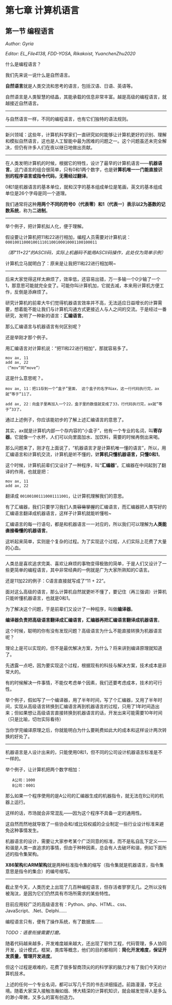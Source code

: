# 第七章 计算机语言

## 第一节 编程语言

*Author: Gyria*

*Editor: EL_File4138, FDD-YOSA, Rikakoist, YuanchenZhu2020*

什么是编程语言？

我们先来说一说什么是自然语言。

**自然语言**就是人类交流和思考的语言，包括汉语、日语、英语等。

自然语言是人类智慧的结晶，其能承载的信息非常丰富。越是高级的编程语言，就越接近自然语言。

*****

与自然语言一样，不同的编程语言，也有它们独特的语法规则。

*****

新兴领域：这些年，计算机科学家们一直研究如何能够让计算机更好的识别、理解和模拟自然语言，这也是人工智能中最为困难的问题之一。这个问题虽还未完全解决，但仍有许多人们在夜以继日地做出贡献。

*****

在人类发明计算机的时候，根据它的特性，设计了最早的计算机语言——**机器语言**。这门语言的组合很简单，只有0和1两个数字，也是**计算机唯一一门能直接识别的程序语言或指令代码，无需经过翻译**。

0和1是机器语言的基本单位，就和汉字的基本组成单位是笔画，英文的基本组成单位是26个字母是同一个道理。

我们通常将这种**用两个不同的符号0（代表零）和1（代表一）表示以2为基数的记数系统**，称为**二进制**。

*****

举个例子，把计算机拟人化，便于理解。

假设要让计算机把11和22进行相加，编程人员需要对计算机说：`‭0001001100010011101100100010001100100011‬`

*（即"11+22"的ASCII码，实际上机器码不能用ASCII码操作，此处仅为简单示例）*

计算机立马就明白了：原来是让我把11和22进行相加啊~

*****

后来大家觉得这样太麻烦了，效率低，还容易出错，万一多输一个0少输了一个1，那意思可能就完全变了。可能你叫计算机加，它就去减，本来用计算机方便工作，反倒是添麻烦了。

研究计算机的前辈大牛们觉得机器语言效率并不高，无法适应日益增长的计算需要，想着能不能让我们与计算机沟通方式更接近人与人之间的交流。于是经过一番研究，发明了一种新的语言：**汇编语言**。

那么汇编语言与机器语言有何区别呢？

还是举刚才那个例子。

用汇编语言对计算机说：“把11和22进行相加”，那就容易多了。

```
mov ax, 11
add ax, 22
（“mov”同“move”）
```

这是什么意思呢？。

``` 
mov ax, 11：把11存到一个“盒子”里面， 这个盒子的名字叫ax，这一行代码执行完，ax就“等于”11了。

add ax, 22：向盒子里再加入一个22，盒子里的数值就变成了33，行代码执行完，ax就“等于”33了。
```

通过上述例子，你应该能初步的了解上述汇编语言的意思了。

其实，ax就是计算机内部一个存内容的“小盒子”，他有一个专业的名词，叫**寄存器**。它就像一个水杯，人们可以向里面加水、加饮料，需要的时候再倒出来喝。

那么问题来了，刚才在上面说了，“机器语言才是计算机唯一懂的语言”，所以，用汇编语言和计算机交流，计算机是听不懂的，**计算机只懂机器语言，只懂0和1**。

这个时候，计算机前辈们又设计了一种程序，叫“**汇编器**”。汇编器在中间起到了翻译的作用，也就是把：

```
mov ax, 11
add ax, 22
```

翻译成 `001001001110001111001`，让计算机理解我们的意思。

有了汇编器，我们只要学习我们人类~~容易掌握~~的汇编语言，而汇编器把人类写好的汇编语言翻译成机器语言，这样子计算机就能听懂啦~

汇编语言的每一行语句，都是和机器语言一一对应的，所以我们可以理解为**人类能~~直接看懂~~的机器语言**。

这听起来简单，实则是个复杂的过程。为了实现这个过程，人们实际上花费了大量的心血。

*****

人类总是喜欢追求完美、喜欢让麻烦的事物变得极致的简单，于是人们又设计了一些更简单的编程语言，其中非常经典的一例就是广为大家所熟知的C语言。

还是11加22的例子：C语言直接就写成了“11 + 22”。

面对这么高级的语言，那么计算机自然就更听不懂了，要记住（再三强调）计算机只能听懂机器语言，也就是0和1。

为了解决这个问题，于是前辈们又设计了一种程序，叫做**编译器**。

**编译器负责把高级语言翻译成汇编语言，汇编器再把汇编语言翻译成机器语言**。

这个时候，聪明的你有没有发现问题？高级语言为什么不能直接转换为机器语言呢？

理论上是可以实现的，但不是最优解决方案，为什么？将来讲到编译原理就知道了。

先透露一点吧，因为要实现这个过程，根据现有的科技与解决方案，技术成本是非常大的。

有的时候解决一件事情，不能仅考虑单个因素，我们还要考虑成本，技术的可行性。

举个例子，假如写了一个编译器，用了半年时间，写了个汇编器，又用了半年时间，实现从高级语言转换到汇编语言再到机器语言的过程，只用了1年时间造出来；但如果想让高级语言直接转换到机器语言的话，开发出来可能需要10年时间（只是比喻，切勿实际看待）

当你学完编译原理之后，你就能明白为什么要耗费如此大的成本和这样设计两次转换的好处了。

*****

机器语言是人设计出来的，只能使用0和1，但不同的公司设计机器语言标准是不一样的。

举个例子，让计算机把两个数字相加：

```
   A公司：1000
   B公司：0001
```

那么如果一个程序使用的是A公司的汇编器生成的机器指令，就无法在B公司的机器上运行。

这样的话，市场就会非常混乱——因为这个程序不具备一定的通用性。

这自然而然地就导致了一些协会和/或比较权威的企业制定一些行业设计标准来避免这种事情发生。

机器语言的设计，需要让大家参考某个广泛同意的标准，而不是私自乱下定义——和谐是人类一直追求的事情，但由于种种因素，总会有人去破坏和谐，例如下面所述的指令集架构。

**X86架构**和**ARM架构**就是两种标准指令集的缩写（指令集就是机器语言，指令集意思是指令的集合）的编号缩写。

*****

截止至今天，人类历史上出现了几百种编程语言，但存活者寥寥无几。之所以没有被淘汰，是因为它们仍然具有市场所需求的某些特性。

目前应用较广泛的高级语言有：Python、php、HTML、css、JavaScript、.Net、Delphi……

编程语言只有，便有了操作系统，有了数据库……

*TODO：语意衔接需要打磨。*

随着代码越来越多，开发难度越来越大，还出现了软件工程，代码管理，多人协同开发，设计模式，框架，类库等概念，他们的目的都相同：**简化开发难度，保证开发质量，管理开发进度**。

但这个过程是艰难的，花费了很多智商顶尖的的科学家的脑力才有了我们今天的计算机技术。

上述的任何一个专业名词，都可以写几千页的书去详细描述。前路漫漫，学无止境。随着大家深入接触浩瀚如烟、博大精深的计算机知识，就会越发觉得人是多么的渺小卑微，又多么的富有创造力。

   

   

   

   

   

   

   

   

   

   

   

   



 

 

 

 

 

 

 

